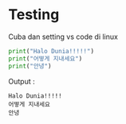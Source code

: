 # Testing
Cuba dan setting vs code di linux

```python
print("Halo Dunia!!!!!")
print("어떻게 지내세요")
print("안녕")
```
Output :
```
Halo Dunia!!!!!
어떻게 지내세요
안녕
```